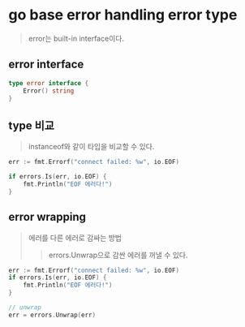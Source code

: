 # go base error handling error type

> error는 built-in interface이다.

## error interface

```go
type error interface {
    Error() string
}
```

## type 비교

> instanceof와 같이 타입을 비교할 수 있다.

```go
err := fmt.Errorf("connect failed: %w", io.EOF)

if errors.Is(err, io.EOF) {
    fmt.Println("EOF 에러다!")
}
```

## error wrapping

> 에러를 다른 에러로 감싸는 방법
>
> > errors.Unwrap으로 감싼 에러를 꺼낼 수 있다.

```go
err := fmt.Errorf("connect failed: %w", io.EOF)
if errors.Is(err, io.EOF) {
    fmt.Println("EOF 에러다!")
}

// unwrap
err = errors.Unwrap(err)
```
